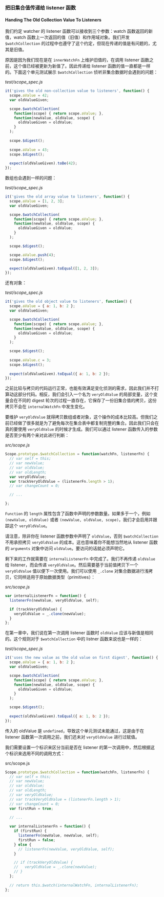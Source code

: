 ### 把旧集合值传递给 listener 函数
#### Handing The Old Collection Value To Listeners

我们约定 watcher 的 listener 函数可以接收到三个参数：watch 函数返回的新值，watch 函数上一次返回的值（旧值）和作用域对象。我们开发 `$watchCollection` 的过程中也遵守了这个约定，但现在传递的值是有问题的，尤其是旧值。

原因是因为我们现在是在 `innerWatchFn` 上维护旧值的，在调用 listener 函数之前，这个值已经被更新为新值了。因此传递给 listener 函数的值一直都是一样的。下面这个单元测试展示 `$watchCollection` 侦听非集合数据时会遇到的问题：

_test/scope_spec.js_

```js
it('gives the old non-collection value to listeners', function() {
  scope.aValue = 42;
  var oldValueGiven;

  scope.$watchCollection(
    function(scope) { return scope.aValue; },
    function(newValue, oldValue, scope) {
      oldValueGiven = oldValue;
    }
  );
  
  scope.$digest();
  
  scope.aValue = 43;
  scope.$digest();
  
  expect(oldValueGiven).toBe(42);
});
```

数组也会遇到一样的问题：

_test/scope_spec.js_

```js
it('gives the old array value to listeners', function() {
  scope.aValue = [1, 2, 3];
  var oldValueGiven;

  scope.$watchCollection(
    function(scope) { return scope.aValue; },
    function(newValue, oldValue, scope) {
      oldValueGiven = oldValue;
    }
  );

  scope.$digest();

  scope.aValue.push(4);
  scope.$digest();

  expect(oldValueGiven).toEqual([1, 2, 3]);
});
```

还有对象：

_test/scope_spec.js_

```js
it('gives the old object value to listeners', function() {
  scope.aValue = { a: 1, b: 2 };
  var oldValueGiven;

  scope.$watchCollection(
    function(scope) { return scope.aValue; },
    function(newValue, oldValue, scope) {
      oldValueGiven = oldValue;
    }
  );

  scope.$digest();
  
  scope.aValue.c = 3;
  scope.$digest();
  
  expect(oldValueGiven).toEqual({ a: 1, b: 2 });
});
```

之前比较与拷贝的代码运行正常，也能有效满足变化侦测的需求，因此我们并不打算动这部分代码。相反，我们会引入一个名为 `veryOldValue` 的局部变量，这个变量会在不同的 digest 轮次的过程一直存在，它保存了一份旧集合值的拷贝，这份拷贝不会在 `internalWatchFn` 中发生变化。
  
要维护 `veryOldValue` 就得拷贝数组或者对象，这个操作的成本比较高。但我们之前已经做了很多就是为了避免每次在集合表中都复制完整的集合。因此我们只会在真的要使用 `veryOldValue` 的时候才生成。我们可以通过 listener 函数传入的参数是否至少有两个来对此进行判断：

_src/scope.js_

```js
Scope.prototype.$watchCollection = function(watchFn, listenerFn) {
  // var self = this;
  // var newValue;
  // var oldValue;
  // var oldLength;
  var veryOldValue;
  var trackVeryOldValue = (listenerFn.length > 1);
  // var changeCount = 0;

  // ...

};
````

`Function` 的 `length` 属性包含了函数中声明的参数数量。如果多于一个，例如`(newValue, oldValue)` 或者 `(newValue, oldValue, scope)`，我们才会启用并跟踪这个 `veryOldValue`。

请注意，除非你在 listener 函数参数中声明了 `oldValue`，否则 `$watchCollection` 不用承担拷贝 `veryOldValue` 的成本。这也意味着你不能想当然地从 listener 函数的 `arguments` 对象中访问 `oldValue`。要访问的话就必须声明它。

剩下来的工作就需要在 `internalListenerFn` 中完成了。我们不再传递 `oldValue` 给 listener，而会传递 `veryOldValue`。然后需要基于当前值拷贝下一个 `veryOldValue` 值以便下一次使用。我们可以使用 `_.clone` 对集合数据进行浅拷贝，它同样适用于原始数据类型（primitives）：

_src/scope.js_

```js
var internalListenerFn = function() {
  listenerFn(newValue, veryOldValue, self);

  if (trackVeryOldValue) {
    veryOldValue = _.clone(newValue);
  }
};
```

在第一章中，我们说在第一次调用 listener 函数时 `oldValue` 应该与新值是相同的。这个规则对于 `$watchCollection` 中的 listner 函数来说也是一样的：

_test/scope_spec.js_

```js
it('uses the new value as the old value on first digest', function() {
  scope.aValue = { a: 1, b: 2 };
  var oldValueGiven;

  scope.$watchCollection(
    function(scope) { return scope.aValue; },
    function(newValue, oldValue, scope) {
      oldValueGiven = oldValue;
    }
  );

  scope.$digest();
  
  expect(oldValueGiven).toEqual({ a: 1, b: 2 });
});
```

传入的 oldValue 是 `undefined`，导致这个单元测试未能通过，这是由于在 listener 函数第一次调用之前，我们还未对 `veryOldValue` 进行过赋值。

我们需要设置一个标识来区分当前是否在 listener 的第一次调用中，然后根据这个标识来选用不同的调用方式：

src/scope.js

```js
Scope.prototype.$watchCollection = function(watchFn, listenerFn) {
  // var self = this;
  // var newValue;
  // var oldValue;
  // var oldLength;
  // var veryOldValue;
  // var trackVeryOldValue = (listenerFn.length > 1);
  // var changeCount = 0;
  var firstRun = true;

  // ...
  
  var internalListenerFn = function() {
    if (firstRun) {
      listenerFn(newValue, newValue, self);
      firstRun = false;
    } else {
      // listenerFn(newValue, veryOldValue, self);
    }

    // if (trackVeryOldValue) {
    //   veryOldValue = _.clone(newValue);
    // }
  };
  
  // return this.$watch(internalWatchFn, internalListenerFn);
};
```